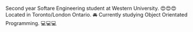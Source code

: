 Second year Softare Engineering student at Western University. 😍😍😍
Located in Toronto/London Ontario. 🚘
Currently studying Object Orientated Programming. 💻💻💻
